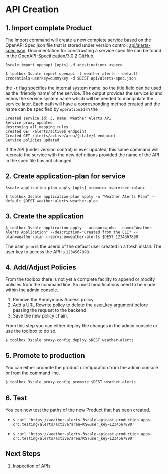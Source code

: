 # API Creation

## 1. Import complete Product

The import command will create a new complete service based on the OpenAPI Spec json file that is stored under version control: [api/alerts-spec.json](api/alerts-spec.json). Documentation for constructing a service spec file can be found in the [OpenAPI-Specification/3.0.2](https://github.com/OAI/OpenAPI-Specification/blob/main/versions/3.0.2.md) GitHub.

`3scale import openapi [opts] -d <destination> <spec>`
~~~
$ toolbox 3scale import openapi -t weather-alerts --default-credentials-userkey=dummykey -d $DEST api/alerts-spec.json
~~~

the `-t` flag specifies the internal system name, so the title field can be used as the 'friendly name' of the service. The output provides the service id and echos the service system name which will be needed to manipulate the service later. Each path will have a cooresponding method created and the name can be specified by `operationId` in the 
~~~
Created service id: 3, name: Weather Alerts API
Service proxy updated
destroying all mapping rules
Created GET /alerts/active$ endpoint
Created GET /alerts/active/area/{state}$ endpoint
Service policies updated
~~~

If the API (under version control) is ever updated, this same command will recreate the service with the new definitions provided the name of the API in the spec file has not changed.

## 2. Create application-plan for service
`3scale application-plan apply [opts] <remote> <service> <plan>`
~~~
$ toolbox 3scale application-plan apply -n "Weather Alerts Plan" --default $DEST weather-alerts weather-plan
~~~	

## 3. Create the application
~~~
$ toolbox 3scale application apply --account=john --name="Weather Alerts Application" --description="Created from the CLI" --plan=weather-plan --service=weather-alerts $DEST 1234567890
~~~

The user `john` is the userid of the default user created in a fresh install. The user key to access the API is `1234567890`.

## 4. Add/Adjust Policies

From the toolbox there is not yet a complete facility to append or modify policies from the command line. So most modifications need to be made within the admin console.

1. Remove the Anonymous Access policy.
1. Add a URL Rewrite policy to delete the user_key argument before passing the request to the backend.
1. Save the new policy chain.

From this step you can either deploy the changes in the admin console or use the toolbox to do so.
~~~
$ toolbox 3scale proxy-config deploy $DEST weather-alerts
~~~

## 5. Promote to production
You can either promote the product configuration from the admin console or from the command line.
~~~
$ toolbox 3scale proxy-config promote $DEST weather-alerts
~~~

## 6. Test
You can now test the paths of the new Product that has been created.

- ~~~
  $ curl 'https://weather-alerts-3scale-apicast-production.apps-crc.testing/alerts/active?area=KS&user_key=1234567890'
  ~~~
- ~~~
  $ curl 'https://weather-alerts-3scale-apicast-production.apps-crc.testing/alerts/active/area/KS?user_key=1234567890'
  ~~~

## Next Steps

1. [Inspection of APIs](inspection.md)
